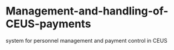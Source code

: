 # Management-and-handling-of-CEUS-payments
system for personnel management and payment control in CEUS
